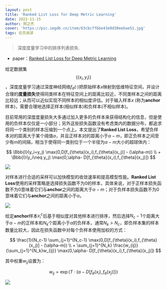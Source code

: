 ```yaml
---
layout: post
title: 'Ranked List Loss for Deep Metric Learning'
date: 2022-11-15
author: 郑之杰
cover: 'https://pic.imgdb.cn/item/63cbcffbbe43e0d30eebae51.jpg'
tags: 论文阅读
---
```


> 深度度量学习中的排序列表损失.

- paper：[Ranked List Loss for Deep Metric Learning](https://arxiv.org/abs/1903.03238)

给定数据集$$\{(x_i,y_i)\}$$，深度度量学习通过深度神经网络$f_{\theta}(\cdot)$把原始样本$x$映射到低维特征空间，并设计合理的**度量损失**使得同类样本在特征空间上的距离比较近，不同类样本之间的距离比较远；从而可以近似实现不同样本的相似度评估。对于输入样本$x$ (称为**anchor**样本)，需要合理地选择正样本(相似样本)和负样本(不相似样本)。

目前常用的深度度量损失大多通过加入更多的负样本来获得结构化的信息，但是使用的负样本仅仅是一小部分；另外这些损失函数没有考虑类内的数据分布，都追求将同一个类别的样本压缩到一个点上。本文提出了**Ranked List Loss**，希望负样本对的距离大于某个阈值$\alpha$，并且正样本对的距离小于$\alpha-m$，即正负样本之间至少有$m$的间隔，相当于使得同一类别位于一个半径为$\alpha-m$大小的超球体内：

$$ \Bbb{I}(y_i=y_j) \max(0,D[f_{\theta}(x_i),f_{\theta}(x_j)] - (\alpha-m)) \\ + \Bbb{I}(y_i\neq y_j) \max(0,\alpha- D[f_{\theta}(x_i),f_{\theta}(x_j)]) $$

![](https://pic.imgdb.cn/item/63cdef12be43e0d30e245eef.jpg)

对样本进行合适的采样可以加快模型的收敛速率和提高模型性能。**Ranked List Loss**使用的采样策略是选择损失函数不为$0$的样本，具体来说，对于正样本损失函数不为$0$意味着它们与**anchor**之间的距离大于$\alpha-m$；对于负样本损失函数不为$0$意味着它们与**anchor**之间的距离小于$\alpha$。

![](https://pic.imgdb.cn/item/63cdec51be43e0d30e214e2c.jpg)

给定**anchor**样本$x_i^c$后基于相似度对其他样本进行排序，然后选择$N_c-1$个距离大于$\alpha-m$的正样本和$N_k$个距离小于$\alpha$的负样本，通常$N_k>N_c$，即负样本集的样本数量比较大，因此在损失函数中对每个负样本使用加权的方式：

$$ \frac{1}{N_c-1} \sum_{j=1}^{N_c-1} \max(0,D[f_{\theta}(x_i),f_{\theta}(x_j)] - (\alpha-m)) \\ + \sum_{j=1}^{N_k} \frac{w_{ij}}{\sum_{j=1}^{N_k}w_{ij}} \max(0,\alpha- D[f_{\theta}(x_i),f_{\theta}(x_j)]) $$

其中权重$w_{ij}$设置为：

$$ w_{ij} = \exp(T \cdot (\alpha - D[f_{\theta}(x_i),f_{\theta}(x_j)])) $$

![](https://pic.imgdb.cn/item/63cdef95be43e0d30e24e851.jpg)